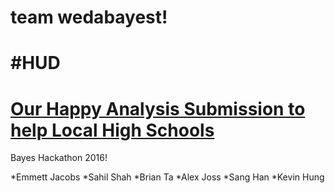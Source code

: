 # team wedabayest!
# #HUD
# [Our Happy Analysis Submission to help Local High Schools](http://bctaucsd.github.io/wedabayest/) 
Bayes Hackathon 2016!

*Emmett Jacobs
*Sahil Shah
*Brian Ta
*Alex Joss
*Sang Han
*Kevin Hung
